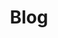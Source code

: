 ---
title: "Blog"
permalink: /blog/
excerpt: "This is a page where I will be blogging my journey through the Makers process."
header:
  overlay_color: "#333"
  actions:
    - label: "About Makers"
      url: "https://makers.tech/"

layout: collection
collection: blog
entries_layout: grid
classes: wide
---